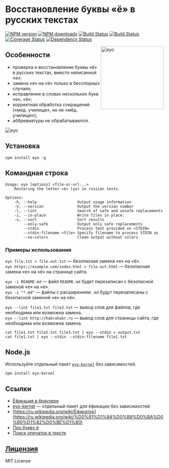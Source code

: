 Восстановление буквы «ё» в русских текстах
===
[![NPM version](https://img.shields.io/npm/v/eyo.svg?style=flat)](https://www.npmjs.com/package/eyo)
[![NPM downloads](https://img.shields.io/npm/dm/eyo.svg?style=flat)](https://www.npmjs.com/package/eyo)
[![Build Status](https://img.shields.io/travis/hcodes/eyo.svg?style=flat)](https://travis-ci.org/hcodes/eyo)
[![Build Status](https://img.shields.io/appveyor/ci/hcodes/eyo/master.svg?style=flat)](https://ci.appveyor.com/project/hcodes/eyo)
[![Coverage Status](https://img.shields.io/coveralls/hcodes/eyo.svg?style=flat)](https://coveralls.io/r/hcodes/eyo)
[![Dependency Status](https://img.shields.io/david/hcodes/eyo.svg?style=flat)](https://david-dm.org/hcodes/eyo)

<img src="https://raw.githubusercontent.com/hcodes/eyo/master/images/logo.png" align="right" alt="eyo" width="200" height="200" />

## Особенности
+ проверка и восстановление буквы «ё» в русских текстах, вместо написанной «е»;
+ замена «е» на «ё» только в бесспорных случаях;
+ исправление в словах нескольких букв «е», «ё»;
+ корректная обработка сокращений («мед. училище», но не «мёд. училище»);
+ аббревиатуры не обрабатываются.

![eyo](https://raw.githubusercontent.com/hcodes/eyo/master/images/screenshot.png)


## Установка
`npm install eyo -g`

## Командная строка
```
Usage: eyo [options] <file-or-url...>
    Restoring the letter «ё» (yo) in russian texts.

Options:
    -h, --help                  Output usage information
    -V, --version               Output the version number
    -l, --lint                  Search of safe and unsafe replacements
    -i, --in-place              Write files in place.
    -s, --sort                  Sort results
        --only-safe             Output only safe replacements
        --stdin                 Process text provided on <STDIN>
        --stdin-filename <file> Specify filename to process STDIN as
        --no-colors             Clean output without colors
```

### Примеры использования
`eyo file.txt > file.out.txt` — безопасная замена «е» на «ё».<br/>
`eyo https://example.com/index.html > file.out.html` — безопасная замена «е» на «ё» на странице сайта.<br/>

`eyo -i README.md` — файл `README.md` будет перезаписан с безопасной заменой «е» на «ё».<br/>
`eyo -i "*.md"` — файлы с расширением `.md`  будут перезаписаны с безопасной заменой «е» на «ё».<br/>

`eyo --lint file1.txt file2.txt` — вывод слов для файлов, где необходима или возможна замена.<br/>
`eyo --lint http://habrahabr.ru` — вывод слов для страницы сайта, где необходима или возможна замена.<br/>

`cat file1.txt file2.txt file3.txt | eyo --stdin > output.txt`<br/>
`cat file1.txt | eyo --stdin --stdin-filename file1.txt`

## Node.js

Используйте отдельный пакет [`eyo-kernel`](https://www.npmjs.com/package/eyo-kernel) без зависимостей.

`npm install eyo-kernel`

## Ссылки
+ [Ёфикация в браузере](https://hcodes.github.io/eyo-browser/)
+ [eyo-kernel](https://www.npmjs.com/package/eyo-kernel) — отдельный пакет для ёфикации без зависимостей
+ [https://ru.wikipedia.org/wiki/Ёфикатор](https://ru.wikipedia.org/wiki/%D0%81%D1%84%D0%B8%D0%BA%D0%B0%D1%82%D0%BE%D1%80)
+ [Про букву ё](http://www.gramota.ru/class/istiny/istiny_7_jo/)
+ [Поиск опечаток в тексте](https://github.com/hcodes/yaspeller)

## [Лицензия](./LICENSE)
MIT License
